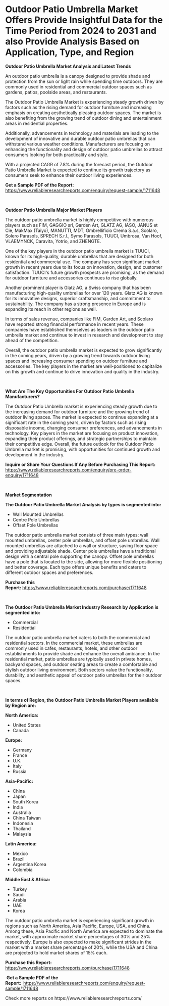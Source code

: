 <p><h1>Outdoor Patio Umbrella Market Offers Provide Insightful Data for the Time Period from 2024 to 2031 and also Provide Analysis Based on Application, Type, and Region</h1></p><p><strong>Outdoor Patio Umbrella Market Analysis and Latest Trends</strong></p>
<p><p>An outdoor patio umbrella is a canopy designed to provide shade and protection from the sun or light rain while spending time outdoors. They are commonly used in residential and commercial outdoor spaces such as gardens, patios, poolside areas, and restaurants.</p><p>The Outdoor Patio Umbrella Market is experiencing steady growth driven by factors such as the rising demand for outdoor furniture and increasing emphasis on creating aesthetically pleasing outdoor spaces. The market is also benefiting from the growing trend of outdoor dining and entertainment areas in residential properties.</p><p>Additionally, advancements in technology and materials are leading to the development of innovative and durable outdoor patio umbrellas that can withstand various weather conditions. Manufacturers are focusing on enhancing the functionality and design of outdoor patio umbrellas to attract consumers looking for both practicality and style.</p><p>With a projected CAGR of 7.8% during the forecast period, the Outdoor Patio Umbrella Market is expected to continue its growth trajectory as consumers seek to enhance their outdoor living experiences.</p></p>
<p><strong>Get a Sample PDF of the Report:&nbsp;</strong> <a href="https://www.reliableresearchreports.com/enquiry/request-sample/1711648">https://www.reliableresearchreports.com/enquiry/request-sample/1711648</a></p>
<p>&nbsp;</p>
<p><strong>Outdoor Patio Umbrella Major Market Players</strong></p>
<p><p>The outdoor patio umbrella market is highly competitive with numerous players such as FIM, GAGGIO srl, Garden Art, GLATZ AG, IASO, JANUS et Cie, MakMax (Taiyo), MANUTTI, MDT, Ombrellificio Crema S.a.s, Scolaro, Solero Parasols, SPRECH S.r.l., Symo Parasols, TUUCI, Umbrosa, Van Hoof, VLAEMYNCK, Caravita, Yotrio, and ZHENGTE.</p><p>One of the key players in the outdoor patio umbrella market is TUUCI, known for its high-quality, durable umbrellas that are designed for both residential and commercial use. The company has seen significant market growth in recent years due to its focus on innovation, design, and customer satisfaction. TUUCI's future growth prospects are promising, as the demand for outdoor furniture and accessories continues to rise globally.</p><p>Another prominent player is Glatz AG, a Swiss company that has been manufacturing high-quality umbrellas for over 120 years. Glatz AG is known for its innovative designs, superior craftsmanship, and commitment to sustainability. The company has a strong presence in Europe and is expanding its reach in other regions as well.</p><p>In terms of sales revenue, companies like FIM, Garden Art, and Scolaro have reported strong financial performance in recent years. These companies have established themselves as leaders in the outdoor patio umbrella market and continue to invest in research and development to stay ahead of the competition.</p><p>Overall, the outdoor patio umbrella market is expected to grow significantly in the coming years, driven by a growing trend towards outdoor living spaces and increasing consumer spending on outdoor furniture and accessories. The key players in the market are well-positioned to capitalize on this growth and continue to drive innovation and quality in the industry.</p></p>
<p>&nbsp;</p>
<p><strong>What Are The Key Opportunities For Outdoor Patio Umbrella Manufacturers?</strong></p>
<p><p>The Outdoor Patio Umbrella market is experiencing steady growth due to the increasing demand for outdoor furniture and the growing trend of outdoor living spaces. The market is expected to continue expanding at a significant rate in the coming years, driven by factors such as rising disposable income, changing consumer preferences, and advancements in technology. Key players in the market are focusing on product innovation, expanding their product offerings, and strategic partnerships to maintain their competitive edge. Overall, the future outlook for the Outdoor Patio Umbrella market is promising, with opportunities for continued growth and development in the industry.</p></p>
<p><strong>Inquire or Share Your Questions If Any Before Purchasing This Report:</strong> <a href="https://www.reliableresearchreports.com/enquiry/pre-order-enquiry/1711648">https://www.reliableresearchreports.com/enquiry/pre-order-enquiry/1711648</a></p>
<p>&nbsp;</p>
<p><strong>Market Segmentation</strong></p>
<p><strong>The Outdoor Patio Umbrella Market Analysis by types is segmented into:</strong></p>
<p><ul><li>Wall Mounted Umbrellas</li><li>Centre Pole Umbrellas</li><li>Offset Pole Umbrellas</li></ul></p>
<p><p>The outdoor patio umbrella market consists of three main types: wall mounted umbrellas, center pole umbrellas, and offset pole umbrellas. Wall mounted umbrellas are attached to a wall or structure, saving floor space and providing adjustable shade. Center pole umbrellas have a traditional design with a central pole supporting the canopy. Offset pole umbrellas have a pole that is located to the side, allowing for more flexible positioning and better coverage. Each type offers unique benefits and caters to different outdoor spaces and preferences.</p></p>
<p><strong>Purchase this Report:&nbsp;</strong><a href="https://www.reliableresearchreports.com/purchase/1711648">https://www.reliableresearchreports.com/purchase/1711648</a></p>
<p>&nbsp;</p>
<p><strong>The Outdoor Patio Umbrella Market Industry Research by Application is segmented into:</strong></p>
<p><ul><li>Commercial</li><li>Residential</li></ul></p>
<p><p>The outdoor patio umbrella market caters to both the commercial and residential sectors. In the commercial market, these umbrellas are commonly used in cafes, restaurants, hotels, and other outdoor establishments to provide shade and enhance the overall ambiance. In the residential market, patio umbrellas are typically used in private homes, backyard spaces, and outdoor seating areas to create a comfortable and stylish outdoor living environment. Both sectors value the functionality, durability, and aesthetic appeal of outdoor patio umbrellas for their outdoor spaces.</p></p>
<p>&nbsp;</p>
<p><strong>In terms of Region, the Outdoor Patio Umbrella Market Players available by Region are:</strong></p>
<p>
    <p> <strong> North America: </strong>
        <ul>
            <li>United States</li>
            <li>Canada</li>
        </ul>
        </p> 
    <p> <strong> Europe: </strong>
        <ul>
            <li>Germany</li>
            <li>France</li>
            <li>U.K.</li>
            <li>Italy</li>
            <li>Russia</li>
        </ul>
        </p> 
    <p> <strong> Asia-Pacific: </strong>
        <ul>
            <li>China</li>
            <li>Japan</li>
            <li>South Korea</li>
            <li>India</li>
            <li>Australia</li>
            <li>China Taiwan</li>
            <li>Indonesia</li>
            <li>Thailand</li>
            <li>Malaysia</li>
        </ul>
        </p> 
    <p> <strong> Latin America: </strong>
        <ul>
            <li>Mexico</li>
            <li>Brazil</li>
            <li>Argentina Korea</li>
            <li>Colombia</li>
        </ul>
        </p> 
    <p> <strong> Middle East & Africa: </strong>
        <ul>
            <li>Turkey</li>
            <li>Saudi</li>
            <li>Arabia</li>
            <li>UAE</li>
            <li>Korea</li>
        </ul>
    </p>
    </p>
<p><p>The outdoor patio umbrella market is experiencing significant growth in regions such as North America, Asia Pacific, Europe, USA, and China. Among these, Asia Pacific and North America are expected to dominate the market, with approximate market share percentages of 30% and 25% respectively. Europe is also expected to make significant strides in the market with a market share percentage of 20%, while the USA and China are projected to hold market shares of 15% each.</p></p>
<p><strong>Purchase this Report: </strong><a href="https://www.reliableresearchreports.com/purchase/1711648">https://www.reliableresearchreports.com/purchase/1711648</a></p>
<p>&nbsp;<strong>Get a Sample PDF of the Report:&nbsp;&nbsp;</strong><a href="https://www.reliableresearchreports.com/enquiry/request-sample/1711648">https://www.reliableresearchreports.com/enquiry/request-sample/1711648</a></p>
<p><strong></strong></p>
<p>Check more reports on https://www.reliableresearchreports.com/</p>